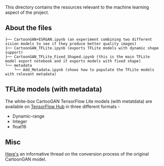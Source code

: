 This directory contains the resources relevant to the machine learning aspect of the project. 

## About the files

```
├── CartoonGAN+ESRGAN.ipynb (an experiment combining two different vision models to see if they produce better quality images)
├── CartoonGAN_TFLite.ipynb (exports TFLite models with dynamic shape support)
├── CartoonGAN_TFLite_Fixed_Shaped.ipynb (this is the main TFLite model export notebook and it exports models with fixed shape)
└── metadata
    └── Add_Metadata.ipynb (shows how to populate the TFLite models with relevant metadata) 
```

## TFLite models (with metadata)

The white-box CartooGAN TensorFlow Lite models (with metatdata) are available on [TensorFlow Hub](https://tfhub.dev/sayakpaul/lite-model/cartoongan/dr/1) in three different formats - 

- Dynamic-range
- Integer
- float16

## Misc
[Here's](https://github.com/ml-gde/e2e-tflite-tutorials/issues/9) an informative thread on the conversion process of the original CartoonGAN model. 

